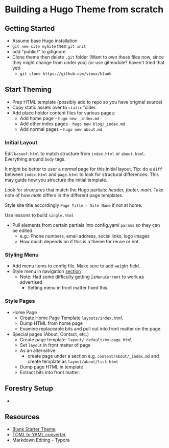 # Building a Hugo Theme from scratch

## Getting Started

- Assume base Hugo installation
- `git new site mySite` then `git init`
- add "public/" to gitignore
- Clone theme then delete `.git` folder (Want to own these files now, since they might change from under you) (or use gitmodule? haven't tried that yet)
  - `git clone https://github.com/vimux/blank`

## Start Theming

- Prep HTML template (possibly add to repo so you have original source)
- Copy static assets over to `static` folder.
- Add place holder content files for various pages:
  - Add home page - `hugo new _index.md`
  - Add other index pages - `hugo new blog/_index.md`
  - Add normal pages -  `hugo new about.md`

### Initial Layout

Edit `baseof.html` to match structure from `index.html` or `about.html`.  Everything around `body` tags.

It might be better to user a *normal* page for this initial layout. Tip: do a `diff` between `index.html` and `page.html` to look for structural differences. This may guide how you structure the initial template.

Look for structures that match the Hugo partials: *header, footer, main*. Take note of how *main* differs in the different page templates.

Style site title accordingly `Page Title - Site Name` if not at home.

Use lessons to build `single.html`

- Pull elements from certain partials into config.yaml `params` so they can be edited.
  - e.g.: Phone numbers, email address, social links, logo images
  - How much depends on if this is a theme for reuse or not.

### Styling Menu

- Add menu items to config file. Make sure to add `weight` field.
- Style menu in navigation [section](https://gohugo.io/templates/menu-templates/)
  - Note: Had some difficulty getting `IsMenuCurrent` to work as advertised
    - Setting menu in front matter fixed this.

### Style Pages

- Home Page
  - Create Home Page Template `layouts/index.html`
  - Dump HTML from home page
  - Examine replaceable bits and pull out into front matter on the page.
- Special pages (About, Contact, etc.)
  - Create page template: `layout/_default/my-page.html`
  - Set `layout` in front matter of page
  - As an alternative:
    - create page under a section e.g. `content/about/_index.md` and create template as `layout/about/list.html`
  - Dump page HTML in template
  - Extract bits into front matter.



## Forestry Setup

- 



## Resources

- [Blank Starter Theme](https://themes.gohugo.io/themes/blank/)
- [TOML to YAML converter](https://www.convertsimple.com/convert-toml-to-yaml)
- Markdown Editing - Typora
